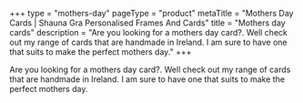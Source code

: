 +++
type = "mothers-day"
pageType = "product"
metaTitle = "Mothers Day Cards | Shauna Gra Personalised Frames And Cards"
title = "Mothers day cards"
description = "Are you looking for a mothers day card?. Well check out my range of cards that are handmade in Ireland. I am sure to have one that suits to make the perfect mothers day."
+++

Are you looking for a mothers day card?. Well check out my range of cards that are handmade in Ireland. I am sure to have one that suits to make the perfect mothers day.

